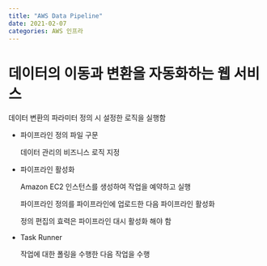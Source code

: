 ```yaml
---
title: "AWS Data Pipeline"
date: 2021-02-07
categories: AWS 인프라
---
```


# 데이터의 이동과 변환을 자동화하는 웹 서비스

데이터 변환의 파라미터 정의 시 설정한 로직을 실행함

- 파이프라인 정의 파일 구문

  데이터 관리의 비즈니스 로직 지정

- 파이프라인 활성화

  Amazon EC2 인스턴스를 생성하여 작업을 예약하고 실행

  파이프라인 정의를 파이프라인에 업로드한 다음 파이프라인 활성화

  정의 편집의 효력은 파이프라인 대시 활성화 해야 함

- Task Runner

  작업에 대한 폴링을 수행한 다음 작업을 수행
